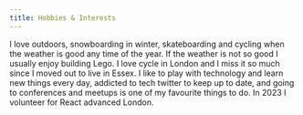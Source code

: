 ```yaml
---
title: Hobbies & Interests
---
```


I love outdoors, snowboarding in winter, skateboarding and cycling when the weather is good any time of the year. If the weather is not so good I usually enjoy building Lego.
I love cycle in London and I miss it so much since I moved out to live in Essex.
I like to play with technology and learn new things every day, addicted to tech twitter to keep up to date, and going to conferences and meetups is one of my favourite things to do. In 2023 I volunteer for React advanced London.
